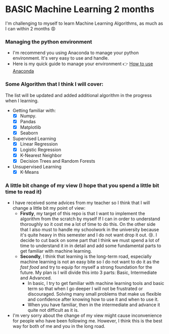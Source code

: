 # BASIC Machine Learning 2 months
I'm challenging to myself to learn Machine Learning Algorithms, as much as I can within 2 months :pout:

### Managing the python environment
- I'm recommend you using Anaconda to manage your python environment. It's very easy to use and handle.
- Here is my quick guide to manage your environment :point_right: [How to use Anaconda](https://github.com/Minhluu2911/Managing-Environment-Using-Anaconda)

### Some Algorithm that I think I will cover:
The list will be updated and added additional algorithm in the progress when I learning.

- Getting familiar with:
  - [x] Numpy.
  - [x] Pandas
  - [x] Matplotlib
  - [x] Seaborn
- Supervised Learning
  - [x] Linear Regression
  - [x] Logistic Regression
  - [x] K-Nearest Neighbor
  <!-- - [ ] Support Vector Machine (SVM) -->
  - [x] Decision Trees and Random Forests
  <!-- - [ ] Neural networks -->
- Unsupervised Learning
  - [x] K-Means
  <!-- - [ ] DBSCAN
  - [ ] Gaussian Mixture -->

### A little bit change of my view (I hope that you spend a little bit time to read it)
- I have received some advices from my teacher so I think that I will change a little bit my point of view:
  - **Firstly**, my target of this repo is that I want to implement the algorithm from the scratch by myself If I can in order to understand thoroughly so it cost me a lot of time to do this. On the other side that I also must to handle my schoolwork in the university because it's quite heavy in this semester and I do not want drop it out. :cry:. I decide to cut back on some part that I think we must spend a lot of time to understand it in in detail and add some fundamental parts to get familiar with machine learning.
  - **Secondly**, I think that learning is the long-term road, especially machine learning is not an easy bite so I do not want to do it as the *fast food* and try to equip for myself a strong foundation for the future. My plan is I will divide this into 3 parts: Basic, Intermediate and Advanced.
     - In basic, I try to get familiar with machine learning tools and basic term so that when I go deeper I will not be frustrated or discouraged. Solving many small problems that make us flexible and confidence after knowing how to use it and when to use it.
     - When you have familiar, then in the intermediate and advance it quite not difficult as it is.
- I'm very sorry about the change of my view might cause inconvenience for people who have been following me. However, I think this is the best way for both of me and you in the long road.
